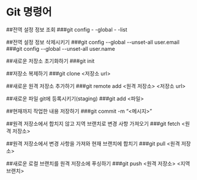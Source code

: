 # Git 명령어
##전역 설정 정보 조회
###git config - -global - -list

 
##전역 설정 정보 삭제시키기
###git config --global --unset-all user.email
###git config --global --unset-all user.name


##새로운 저장소 초기화하기
###git init


##저장소 복제하기
###git clone <저장소 url>


##새로운 원격 저장소 추가하기
###git remote add <원격 저장소> <저장소 url>


##새로운 파일 git에 등록시키기(staging)
###git add <파일>


##현재까지 작업한 내용 저장하기
###git commit -m “<메시지>”


##원격 저장소에서 합치지 않고 지역 브랜치로 변경 사항 가져오기
###git fetch <원격 저장소>


##원격 저장소에서 변경 사항을 가져와 현재 브랜치에 합치기
###git pull <원격 저장소>


##새로운 로컬 브랜치를 원격 저장소에 푸싱하기
###git push <원격 저장소> <지역 브랜치>
